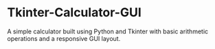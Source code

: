 # Tkinter-Calculator-GUI
A simple calculator built using Python and Tkinter with basic arithmetic operations and a responsive GUI layout.
